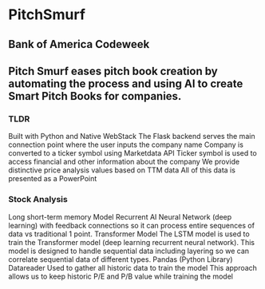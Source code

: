 # PitchSmurf
## Bank of America Codeweek

## Pitch Smurf eases pitch book creation by automating the process and using AI to create Smart Pitch Books for companies.

### TLDR
Built with Python and Native WebStack
The Flask backend serves the main connection point where the user inputs the company name
Company is converted to a ticker symbol using Marketdata API
Ticker symbol is used to access financial and other information about the company
We provide distinctive price analysis values based on TTM data
All of this data is presented as a PowerPoint

### Stock Analysis
Long short-term memory Model
    Recurrent AI Neural Network (deep learning) with feedback connections so it can process entire sequences of data vs traditional 1 point.
Transformer Model
   The LSTM model is used to train the Transformer model (deep learning recurrent neural network). This model is designed to handle sequential data including layering so we can correlate sequential data of different types. 
Pandas (Python Library) Datareader
   Used to gather all historic data to train the model
   This approach allows us to keep historic P/E and P/B value while training the model
